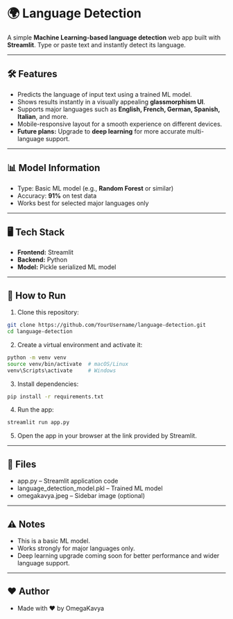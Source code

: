 # 🌍 Language Detection

A simple **Machine Learning-based language detection** web app built with **Streamlit**. Type or paste text and instantly detect its language.  

---

## 🛠 Features

- Predicts the language of input text using a trained ML model.
- Shows results instantly in a visually appealing **glassmorphism UI**.
- Supports major languages such as **English, French, German, Spanish, Italian**, and more.
- Mobile-responsive layout for a smooth experience on different devices.
- **Future plans:** Upgrade to **deep learning** for more accurate multi-language support.

---

## 📊 Model Information

- Type: Basic ML model (e.g., **Random Forest** or similar)
- Accuracy: **91%** on test data
- Works best for selected major languages only

---

## 🖥 Tech Stack

- **Frontend:** Streamlit  
- **Backend:** Python  
- **Model:** Pickle serialized ML model

---

## 🚀 How to Run

1. Clone this repository:

```bash
git clone https://github.com/YourUsername/language-detection.git
cd language-detection
```

2. Create a virtual environment and activate it:

```bash
python -m venv venv
source venv/bin/activate  # macOS/Linux
venv\Scripts\activate     # Windows
```

3. Install dependencies:

```bash
pip install -r requirements.txt
```

4. Run the app:

```bash
streamlit run app.py
```

5. Open the app in your browser at the link provided by Streamlit.

---
## 📁 Files
- app.py – Streamlit application code
- language_detection_model.pkl – Trained ML model
- omegakavya.jpeg – Sidebar image (optional)

---

 ## ⚠️ Notes
 - This is a basic ML model.
 - Works strongly for major languages only.
 - Deep learning upgrade coming soon for better performance and wider language support.

---

 ## ❤️ Author
 - Made with ❤️ by OmegaKavya
